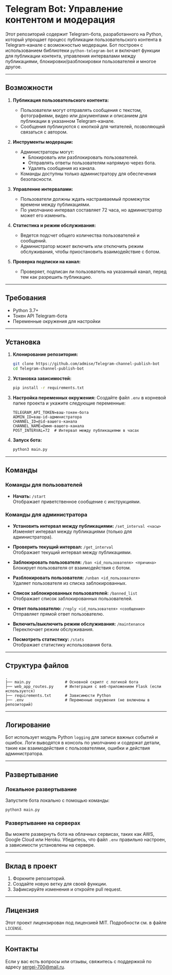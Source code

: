 # Telegram Bot: Управление контентом и модерация

Этот репозиторий содержит Telegram-бота, разработанного на Python, который упрощает процесс публикации пользовательского контента в Telegram-канале с возможностью модерации. Бот построен с использованием библиотеки `python-telegram-bot` и включает функции для публикации контента, управления интервалами между публикациями, блокировки/разблокировки пользователей и многое другое.

---

## Возможности

1. **Публикация пользовательского контента:**
   - Пользователи могут отправлять сообщения с текстом, фотографиями, видео или документами и описанием для публикации в указанном Telegram-канале.
   - Сообщения публикуются с кнопкой для читателей, позволяющей связаться с автором.

2. **Инструменты модерации:**
   - Администраторы могут:
     - Блокировать или разблокировать пользователей.
     - Отправлять ответы пользователям напрямую через бота.
     - Удалять сообщения из канала.
   - Команды доступны только администратору для обеспечения безопасности.

3. **Управление интервалами:**
   - Пользователи должны ждать настраиваемый промежуток времени между публикациями.
   - По умолчанию интервал составляет 72 часа, но администратор может его изменить.

4. **Статистика и режим обслуживания:**
   - Ведется подсчет общего количества пользователей и сообщений.
   - Администратор может включить или отключить режим обслуживания, чтобы приостановить взаимодействие с ботом.

5. **Проверка подписки на канал:**
   - Проверяет, подписан ли пользователь на указанный канал, перед тем как разрешить публикацию.

---

## Требования

- Python 3.7+
- Токен API Telegram-бота
- Переменные окружения для настройки

---

## Установка

1. **Клонирование репозитория:**

   ```bash
   git clone https://github.com/admise/Telegram-channel-publish-bot
   cd Telegram-channel-publish-bot
   ```

2. **Установка зависимостей:**

   ```bash
   pip install -r requirements.txt
   ```

3. **Настройка переменных окружения:**
   Создайте файл `.env` в корневой папке проекта и укажите следующие переменные:

   ```env
   TELEGRAM_API_TOKEN=ваш-токен-бота
   ADMIN_ID=ваш-id-администратора
   CHANNEL_ID=@id-вашего-канала
   CHANNEL_NAME=@имя-вашего-канала
   POST_INTERVAL=72  # Интервал между публикациями в часах
   ```

4. **Запуск бота:**

   ```bash
   python3 main.py
   ```

---

## Команды

### Команды для пользователей

- **Начать:** `/start`  
  Отображает приветственное сообщение с инструкциями.

### Команды для администратора

- **Установить интервал между публикациями:** `/set_interval <часы>`  
  Изменяет интервал между публикациями (только для администратора).

- **Проверить текущий интервал:** `/get_interval`  
  Отображает текущий интервал между публикациями.

- **Заблокировать пользователя:** `/ban <id_пользователя> <причина>`  
  Блокирует пользователя от взаимодействия с ботом.

- **Разблокировать пользователя:** `/unban <id_пользователя>`  
  Удаляет пользователя из списка заблокированных.

- **Список заблокированных пользователей:** `/banned_list`  
  Отображает список заблокированных пользователей.

- **Ответ пользователю:** `/reply <id_пользователя> <сообщение>`  
  Отправляет прямой ответ пользователю.

- **Включить/выключить режим обслуживания:** `/maintenance`  
  Переключает режим обслуживания.

- **Посмотреть статистику:** `/stats`  
  Отображает статистику использования бота.

---

## Структура файлов

```plaintext
.
├── main.py               # Основной скрипт с логикой бота
├── web_app_routes.py     # Интеграция с веб-приложением Flask (если используется)
├── requirements.txt      # Зависимости Python
├── .env                  # Переменные окружения (не включены в репозиторий)
```

---

## Логирование

Бот использует модуль Python `logging` для записи важных событий и ошибок. Логи выводятся в консоль по умолчанию и содержат детали, такие как взаимодействия с пользователями, ошибки и действия администратора.

---

## Развертывание

### Локальное развертывание

Запустите бота локально с помощью команды:

```bash
python3 main.py
```

### Развертывание на серверах

Вы можете развернуть бота на облачных сервисах, таких как AWS, Google Cloud или Heroku. Убедитесь, что файл `.env` правильно настроен, а зависимости установлены на сервере.

---

## Вклад в проект

1. Форкните репозиторий.
2. Создайте новую ветку для своей функции.
3. Зафиксируйте изменения и откройте pull request.

---

## Лицензия

Этот проект лицензирован под лицензией MIT. Подробности см. в файле `LICENSE`.

---

## Контакты

Если у вас есть вопросы или отзывы, свяжитесь с поддержкой по адресу sergei-700@mail.ru.

